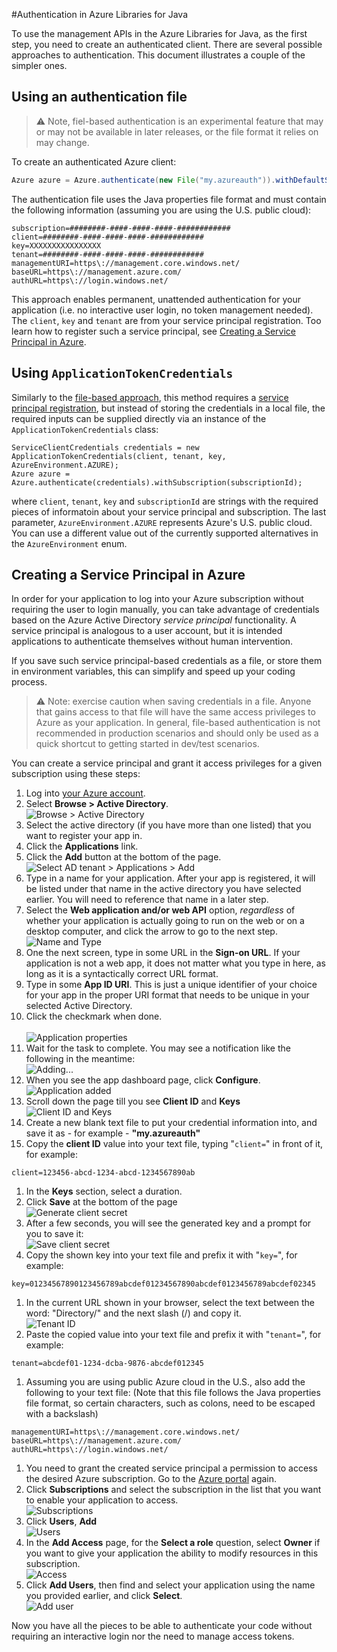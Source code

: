 #Authentication in Azure Libraries for Java

To use the management APIs in the Azure Libraries for Java, as the first step, you need to 
create an authenticated client. There are several possible approaches to authentication. This document illustrates a couple of the simpler ones.

## Using an authentication file

> :warning: Note, fiel-based authentication is an experimental feature that may or may not be available in later releases, or the file format it relies on may change.

To create an authenticated Azure client:

```java
Azure azure = Azure.authenticate(new File("my.azureauth")).withDefaultSubscription();
```

The authentication file uses the Java properties file format and must contain the following information (assuming you are using the U.S. public cloud):
```
subscription=########-####-####-####-############
client=########-####-####-####-############
key=XXXXXXXXXXXXXXXX
tenant=########-####-####-####-############
managementURI=https\://management.core.windows.net/
baseURL=https\://management.azure.com/
authURL=https\://login.windows.net/
```

This approach enables permanent, unattended authentication for your application (i.e. no interactive user login, no token management needed). The `client`, `key` and `tenant` are from your service principal registration. Too learn how to register such a service principal, see [Creating a Service Principal in Azure](#creating-a-service-principal-in-azure).

## Using `ApplicationTokenCredentials`

Similarly to the [file-based approach](#using-an-authentication-file), this method requires a [service principal registration](#creating-a-service-principal-in-azure), but instead of storing the credentials in a local file, the required inputs can be supplied directly via an instance of the `ApplicationTokenCredentials` class:

```
ServiceClientCredentials credentials = new ApplicationTokenCredentials(client, tenant, key, AzureEnvironment.AZURE);
Azure azure = Azure.authenticate(credentials).withSubscription(subscriptionId);
```

where `client`, `tenant`, `key` and `subscriptionId` are strings with the required pieces of informatoin about your service principal and subscription. The last parameter, `AzureEnvironment.AZURE` represents Azure's U.S. public cloud. You can use a different value out of the currently supported alternatives in the `AzureEnvironment` enum.

## Creating a Service Principal in Azure

In order for your application to log into your Azure subscription without requiring the user to login manually, you can take advantage of credentials based on the Azure Active Directory *service principal* functionality. A service principal is analogous to a user account, but it is intended applications to authenticate themselves without human intervention.

If you save such service principal-based credentials as a file, or store them in environment variables, this can simplify and speed up your coding process.

>:warning: Note: exercise caution when saving credentials in a file. Anyone that gains access to that file will have the same access privileges to Azure as your application. In general, file-based authentication is not recommended in production scenarios and should only be used as a quick shortcut to getting started in dev/test scenarios.

You can create a service principal and grant it access privileges for a given subscription using these steps:

1. Log into [your Azure account](http://portal.azure.com).
1. Select **Browse > Active Directory**.
  <br/>![Browse > Active Directory](/media/auth/browse-ad.png)
1. Select the active directory (if you have more than one listed) that you want to register your app in.
1. Click the **Applications** link.
1. Click the **Add** button at the bottom of the page.
  <br/>![Select AD tenant > Applications > Add](/media/auth/add.png)
1. Type in a name for your application. After your app is registered, it will be listed under that name in the active directory you have selected earlier. You will need to reference that name in a later step.
1. Select the **Web application and/or web API** option, *regardless* of whether your application is actually going to run on the web or on a desktop computer, and click the arrow to go to the next step.
  <br/>![Name and Type](/media/auth/app.png)
1. One the next screen, type in some URL in the **Sign-on URL**. If your application is not a web app, it does not matter what you type in here, as long as it is a syntactically correct URL format.
1. Type in some **App ID URI**. This is just a unique identifier of your choice for your app in the proper URI format that needs to be unique in your selected Active Directory.
1. Click the checkmark when done.<br>
  <br/>![Application properties](/media/auth/app-props.png)
1. Wait for the task to complete. You may see a notification like the following in the meantime:
  <br/>![Adding...](/media/auth/adding.png)
1. When you see the app dashboard page, click **Configure**.
  <br/>![Application added](/media/auth/added.png)
1. Scroll down the page till you see **Client ID** and **Keys**
  <br/>![Client ID and Keys](/media/auth/client-id.png)
1. Create a new blank text file to put your credential information into, and save it as - for example - **"my.azureauth"**
1. Copy the **client ID** value into your text file, typing "`client=`" in front of it, for example:
  ```
  client=123456-abcd-1234-abcd-1234567890ab
  ```
1. In the **Keys** section, select a duration.
1. Click **Save** at the bottom of the page
  <br/>![Generate client secret](/media/auth/keys.png)
1. After a few seconds, you will see the generated key and a prompt for you to save it:
  <br/>![Save client secret](/media/auth/key-generated.png)
1. Copy the shown key into your text file and prefix it with "`key=`", for example:
  ```
  key=01234567890123456789abcdef01234567890abcdef0123456789abcdef02345
  ```
1. In the current URL shown in your browser, select the text between the word: "Directory/" and the next slash (/) and copy it.
  <br/>![Tenant ID](/media/auth/tenant-id.png)
1. Paste the copied value into your text file and prefix it with "`tenant=`", for example:
  ```
  tenant=abcdef01-1234-dcba-9876-abcdef012345
  ```
1. Assuming you are using public Azure cloud in the U.S., also add the following to your text file: (Note that this file follows the Java properties file format, so certain characters, such as colons, need to be escaped with a backslash)
```
managementURI=https\://management.core.windows.net/
baseURL=https\://management.azure.com/
authURL=https\://login.windows.net/
```
1. You need to grant the created service principal a permission to access the desired Azure subscription. Go to the [Azure portal](http://portal.azure.com) again.
1. Click **Subscriptions** and select the subscription in the list that you want to enable your application to access.
  <br/>![Subscriptions](/media/auth/subscriptions.png)
1. Click **Users**, **Add**
  <br/>![Users](/media/auth/users.png)
1. In the **Add Access** page, for the **Select a role** question, select **Owner** if you want to give your application the ability to modify resources in this subscription.
  <br/>![Access](/media/auth/access.png)
1. Click **Add Users**, then find and select your application using the name you provided earlier, and click **Select**.
  <br/>![Add user](/media/auth/add-user.png)

Now you have all the pieces to be able to authenticate your code without requiring an interactive login nor the need to manage access tokens.

